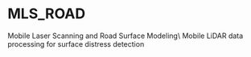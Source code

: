 # MLS_ROAD
Mobile Laser Scanning and Road Surface Modeling\\
Mobile LiDAR data processing for surface distress detection
